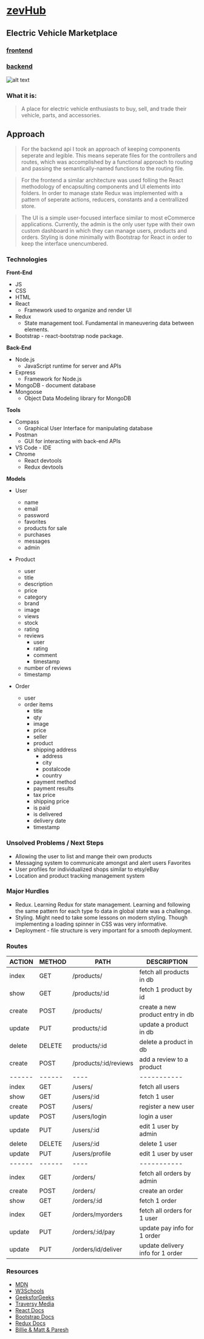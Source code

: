 # [zevHub](https://zevhub-frontend.herokuapp.com/)

## Electric Vehicle Marketplace

### [frontend](https://github.com/garrigoose/zevHub-FrontEnd)

### [backend](https://github.com/garrigoose/zevHub-BackEnd)

![alt text](./src/Images/Screen%20Shot%202022-04-02%20at%208.16.26%20AM.png)

### What it is:

> A place for electric vehicle enthusiasts to buy, sell, and trade their vehicle, parts, and accessories.

## Approach

> For the backend api I took an approach of keeping components seperate and legible. This means seperate files for the controllers and routes, which was accomplished by a functional approach to routing and passing the semantically-named functions to the routing file.

> For the frontend a similar architecture was used folling the React methodology of encapsulting components and UI elements into folders. In order to manage state Redux was implemented with a pattern of seperate actions, reducers, constants and a centrallized store.

> The UI is a simple user-focused interface similar to most eCommerce applications. Currently, the admin is the only user type with their own custom dashboard in which they can manage users, products and orders. Styling is done minimally with Bootstrap for React in order to keep the interface unencumbered.

### Technologies

**Front-End**

- JS
- CSS
- HTML
- React
  - Framework used to organize and render UI
- Redux
  - State management tool. Fundamental in maneuvering data between elements.
- Bootstrap - react-bootstrap node package.

**Back-End**

- Node.js
  - JavaScript runtime for server and APIs
- Express
  - Framework for Node.js
- MongoDB - document database
- Mongoose
  - Object Data Modeling library for MongoDB

**Tools**

- Compass
  - Graphical User Interface for manipulating database
- Postman
  - GUI for interacting with back-end APIs
- VS Code - IDE
- Chrome
  - React devtools
  - Redux devtools

**Models**

- User

  - name
  - email
  - password
  - favorites
  - products for sale
  - purchases
  - messages
  - admin

- Product

  - user
  - title
  - description
  - price
  - category
  - brand
  - image
  - views
  - stock
  - rating
  - reviews
    - user
    - rating
    - comment
    - timestamp
  - number of reviews
  - timestamp

- Order
  - user
  - order items
    - title
    - qty
    - image
    - price
    - seller
    - product
    - shipping address
      - address
      - city
      - postalcode
      - country
    - payment method
    - payment results
    - tax price
    - shipping price
    - is paid
    - is delivered
    - delivery date
    - timestamp

### Unsolved Problems / Next Steps

- Allowing the user to list and mange their own products
- Messaging system to communicate amongst and alert users Favorites
- User profiles for individualized shops similar to etsy/eBay
- Location and product tracking management system

### Major Hurdles

- Redux. Learning Redux for state management. Learning and following the same pattern for each type fo data in global state was a challenge.
- Styling. Might need to take some lessons on modern styling. Though implementing a loading spinner in CSS was very informative.
- Deployment - file structure is very important for a smooth deployment.

### Routes

| ACTION | METHOD | PATH                  | DESCRIPTION                      |
| ------ | ------ | --------------------- | -------------------------------- |
| index  | GET    | /products/            | fetch all products in db         |
| show   | GET    | /products/:id         | fetch 1 product by id            |
| create | POST   | /products/            | create a new product entry in db |
| update | PUT    | products/:id          | update a product in db           |
| delete | DELETE | products/:id          | delete a product in db           |
| create | POST   | /products/:id/reviews | add a review to a product        |
| ------ | ------ | ----                  | -----------                      |
| index  | GET    | /users/               | fetch all users                  |
| show   | GET    | /users/:id            | fetch 1 user                     |
| create | POST   | /users/               | register a new user              |
| update | POST   | /users/login          | login a user                     |
| update | PUT    | /users/:id            | edit 1 user by admin             |
| delete | DELETE | /users/:id            | delete 1 user                    |
| update | PUT    | /users/profile        | edit 1 user by user              |
| ------ | ------ | ----                  | -----------                      |
| index  | GET    | /orders/              | fetch all orders by admin        |
| create | POST   | /orders/              | create an order                  |
| show   | GET    | /orders/:id           | fetch 1 order                    |
| index  | GET    | /orders/myorders      | fetch all orders for 1 user      |
| update | PUT    | /orders/:id/pay       | update pay info for 1 order      |
| update | PUT    | /orders/id/deliver    | update delivery info for 1 order |

### Resources

- [MDN](https://developer.mozilla.org/en-US/)
- [W3Schools](https://www.w3schools.com/)
- [GeeksforGeeks](https://www.geeksforgeeks.org/d)
- [Traversy Media](https://www.traversymedia.com/)
- [React Docs](https://reactjs.org/docs/getting-started.html)
- [Bootstrap Docs](https://getbootstrap.com/docs/4.1/getting-started/introduction/)
- [Redux Docs](https://redux.js.org/)
- [Billie & Matt & Paresh](https://git.generalassemb.ly/Flex-928)
